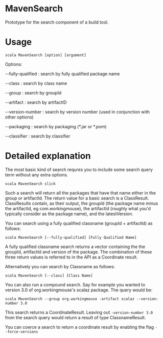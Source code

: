 # MavenSearch
Prototype for the search component of a build tool.

# Usage
`scala MavenSearch [option] [argument]`

Options:

--fully-qualified  : search by fully qualified package name

--class            : search by class name

--group            : search by groupId

--artifact         : search by artifactID

--version-number   : search by version number (used in conjunction with other options)

--packaging        : search by packaging (*.jar or *.pom)

--classifier       : search by classifier


# Detailed explanation
The most basic kind of search requres you to include some search query term without any extra options.


`scala MavenSearch slick`

Such a search will return all the packages that have that name either in the group or artifactId. The return value for a basic search is a ClassResult. ClassResults contain, as their output, the groupId (the package name minus the artifactId, eg com.workingmouse), the artifactId (roughly what you'd typically consider as the package name), and the latestVersion.

You can search using a fully qualified classname (groupId + artifactId) as follows:


`scala MavenSearch [--fully-qualified] [Fully Qualified Name]`

A fully qualified classname search returns a vector containing the the groupId, artifactId and version of the package.
The combination of these three return values is referred to in the API as a Coordinate result. 

Alternatively you can search by Classname as follows:


`scala MavenSearch [--class] [Class Name]`

You can also run a compound search. Say for example you wanted to version 3.0 of org.workingmouse's scalaz package. The query would be:


`scala MavenSearch --group org.workingmouse -artifact scalaz --version-number 3.0`

This search returns a CoordinateResult. Leaving out `-version-number 3.0` from the search query would return a result of type ClassnameResult.

You can coerce a search to return a coordinate result by enabling the flag `--force-versions`
